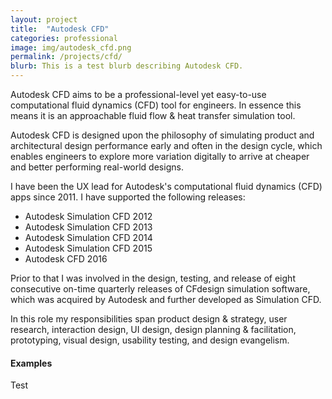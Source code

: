 ```yaml
---
layout: project
title:  "Autodesk CFD"
categories: professional
image: img/autodesk_cfd.png
permalink: /projects/cfd/
blurb: This is a test blurb describing Autodesk CFD.
---
```

Autodesk CFD aims to be a professional-level yet easy-to-use computational fluid dynamics (CFD) tool for engineers. In essence this means it is an approachable fluid flow & heat transfer simulation tool. 

Autodesk CFD is designed upon the philosophy of simulating product and architectural design performance early and often in the design cycle, which enables engineers to explore more variation digitally to arrive at cheaper and better performing real-world designs.

I have been the UX lead for Autodesk's computational fluid dynamics (CFD) apps since 2011. I have supported the following releases:

- Autodesk Simulation CFD 2012
- Autodesk Simulation CFD 2013
- Autodesk Simulation CFD 2014
- Autodesk Simulation CFD 2015
- Autodesk CFD 2016

Prior to that I was involved in the design, testing, and release of eight consecutive on-time quarterly releases of CFdesign simulation software, which was acquired by Autodesk and further developed as Simulation CFD.

In this role my responsibilities span product design & strategy, user research, interaction design, UI design, design planning & facilitation, prototyping, visual design, usability testing, and design evangelism. 

#### Examples

Test
